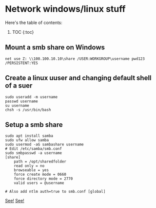 # Network windows/linux stuff

Here's the table of contents:

1. TOC
{:toc}

## Mount a smb share on Windows

```
net use Z: \\100.100.10.10\share /USER:WORKGROUP\username pwd123 /PERSISTENT:YES
```


## Create a linux uuser and changing default shell of a suer

```
sudo useradd -m username
passwd username
su username
chsh -s /usr/bin/bash
```


## Setup a smb share

```
sudo apt install samba
sudo ufw allow samba
sudo usermod -aG sambashare username
# Edit /etc/samba/smb.conf
sudo smbpasswd -a username
[share]
    path = /opt/sharedfolder
    read only = no
    browseable = yes
    force create mode = 0660
    force directory mode = 2770
    valid users = @username

# Also add ntlm auth=true to smb.conf [global]
```


[See!](https://www.how2shout.com/linux/how-to-install-samba-on-ubuntu-22-04-lts-jammy-linux/)
[See!](https://askubuntu.com/questions/1133578/windows-10-not-connecting-properly-with-samba-4-7-6-on-ubuntu-18-04)




